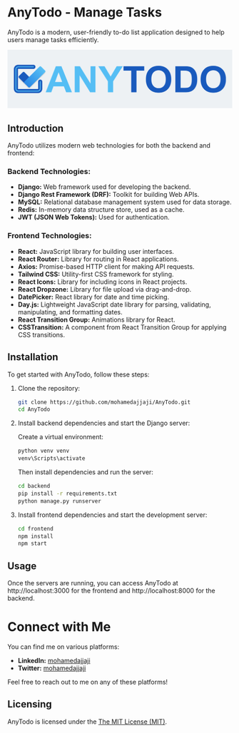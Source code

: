 # AnyTodo - Manage Tasks

AnyTodo is a modern, user-friendly to-do list application designed to help users manage tasks efficiently.

![AnyTodo](/assets/AnyTodo.png)

## Introduction

AnyTodo utilizes modern web technologies for both the backend and frontend:

### Backend Technologies:
- **Django:** Web framework used for developing the backend.
- **Django Rest Framework (DRF):** Toolkit for building Web APIs.
- **MySQL:** Relational database management system used for data storage.
- **Redis:** In-memory data structure store, used as a cache.
- **JWT (JSON Web Tokens):** Used for authentication.

### Frontend Technologies:
- **React:** JavaScript library for building user interfaces.
- **React Router:** Library for routing in React applications.
- **Axios:** Promise-based HTTP client for making API requests.
- **Tailwind CSS:** Utility-first CSS framework for styling.
- **React Icons:** Library for including icons in React projects.
- **React Dropzone:** Library for file upload via drag-and-drop.
- **DatePicker:** React library for date and time picking.
- **Day.js:** Lightweight JavaScript date library for parsing, validating, manipulating, and formatting dates.
- **React Transition Group:** Animations library for React.
- **CSSTransition:** A component from React Transition Group for applying CSS transitions.

## Installation

To get started with AnyTodo, follow these steps:

1. Clone the repository:

    ```bash
    git clone https://github.com/mohamedajjaji/AnyTodo.git
    cd AnyTodo
    ```

3. Install backend dependencies and start the Django server:

    Create a virtual environment:

    ```bash
    python venv venv
    venv\Scripts\activate
    ```

    Then install dependencies and run the server:

    ```bash
    cd backend
    pip install -r requirements.txt
    python manage.py runserver 
    ```

4. Install frontend dependencies and start the development server:

    ```bash
    cd frontend
    npm install
    npm start
    ```

## Usage

Once the servers are running, you can access AnyTodo at http://localhost:3000 for the frontend and http://localhost:8000 for the backend.

# Connect with Me

You can find me on various platforms:

- **LinkedIn:** [mohamedajjaji](https://www.linkedin.com/in/mohamedajjaji)
- **Twitter:** [mohamedajjaji](https://twitter.com/mohamedajjaji)

Feel free to reach out to me on any of these platforms!

## Licensing

AnyTodo is licensed under the [The MIT License (MIT)](LICENSE).